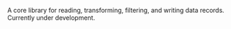 A core library for reading, transforming, filtering, and writing data records. Currently under development.
